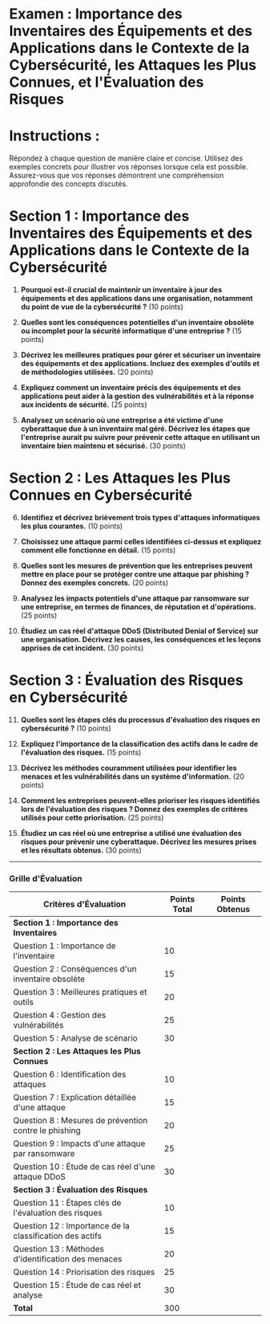 # Examen : Importance des Inventaires des Équipements et des Applications dans le Contexte de la Cybersécurité, les Attaques les Plus Connues, et l'Évaluation des Risques

# Instructions :
Répondez à chaque question de manière claire et concise. Utilisez des exemples concrets pour illustrer vos réponses lorsque cela est possible. Assurez-vous que vos réponses démontrent une compréhension approfondie des concepts discutés.

# Section 1 : Importance des Inventaires des Équipements et des Applications dans le Contexte de la Cybersécurité

1. **Pourquoi est-il crucial de maintenir un inventaire à jour des équipements et des applications dans une organisation, notamment du point de vue de la cybersécurité ?** (10 points)

2. **Quelles sont les conséquences potentielles d'un inventaire obsolète ou incomplet pour la sécurité informatique d'une entreprise ?** (15 points)

3. **Décrivez les meilleures pratiques pour gérer et sécuriser un inventaire des équipements et des applications. Incluez des exemples d'outils et de méthodologies utilisées.** (20 points)

4. **Expliquez comment un inventaire précis des équipements et des applications peut aider à la gestion des vulnérabilités et à la réponse aux incidents de sécurité.** (25 points)

5. **Analysez un scénario où une entreprise a été victime d'une cyberattaque due à un inventaire mal géré. Décrivez les étapes que l'entreprise aurait pu suivre pour prévenir cette attaque en utilisant un inventaire bien maintenu et sécurisé.** (30 points)

# Section 2 : Les Attaques les Plus Connues en Cybersécurité

6. **Identifiez et décrivez brièvement trois types d'attaques informatiques les plus courantes.** (10 points)

7. **Choisissez une attaque parmi celles identifiées ci-dessus et expliquez comment elle fonctionne en détail.** (15 points)

8. **Quelles sont les mesures de prévention que les entreprises peuvent mettre en place pour se protéger contre une attaque par phishing ? Donnez des exemples concrets.** (20 points)

9. **Analysez les impacts potentiels d'une attaque par ransomware sur une entreprise, en termes de finances, de réputation et d'opérations.** (25 points)

10. **Étudiez un cas réel d'attaque DDoS (Distributed Denial of Service) sur une organisation. Décrivez les causes, les conséquences et les leçons apprises de cet incident.** (30 points)

# Section 3 : Évaluation des Risques en Cybersécurité

11. **Quelles sont les étapes clés du processus d'évaluation des risques en cybersécurité ?** (10 points)

12. **Expliquez l'importance de la classification des actifs dans le cadre de l'évaluation des risques.** (15 points)

13. **Décrivez les méthodes couramment utilisées pour identifier les menaces et les vulnérabilités dans un système d'information.** (20 points)

14. **Comment les entreprises peuvent-elles prioriser les risques identifiés lors de l'évaluation des risques ? Donnez des exemples de critères utilisés pour cette priorisation.** (25 points)

15. **Étudiez un cas réel où une entreprise a utilisé une évaluation des risques pour prévenir une cyberattaque. Décrivez les mesures prises et les résultats obtenus.** (30 points)

---

### Grille d'Évaluation

| Critères d'Évaluation                                | Points Total | Points Obtenus |
|------------------------------------------------------|---------------|----------------|
| **Section 1 : Importance des Inventaires**           |               |                |
| Question 1 : Importance de l'inventaire              | 10            |                |
| Question 2 : Conséquences d'un inventaire obsolète   | 15            |                |
| Question 3 : Meilleures pratiques et outils          | 20            |                |
| Question 4 : Gestion des vulnérabilités              | 25            |                |
| Question 5 : Analyse de scénario                     | 30            |                |
| **Section 2 : Les Attaques les Plus Connues**        |               |                |
| Question 6 : Identification des attaques             | 10            |                |
| Question 7 : Explication détaillée d'une attaque     | 15            |                |
| Question 8 : Mesures de prévention contre le phishing| 20            |                |
| Question 9 : Impacts d'une attaque par ransomware    | 25            |                |
| Question 10 : Étude de cas réel d'une attaque DDoS   | 30            |                |
| **Section 3 : Évaluation des Risques**               |               |                |
| Question 11 : Étapes clés de l'évaluation des risques| 10            |                |
| Question 12 : Importance de la classification des actifs | 15        |                |
| Question 13 : Méthodes d'identification des menaces  | 20            |                |
| Question 14 : Priorisation des risques               | 25            |                |
| Question 15 : Étude de cas réel et analyse           | 30            |                |
| **Total**                                            | 300           |                |


